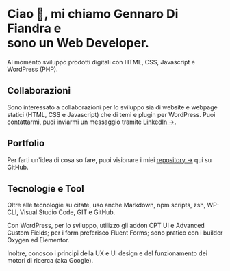 # Ciao 👋, mi chiamo Gennaro Di Fiandra e <br>sono un Web Developer.

Al momento sviluppo prodotti digitali con HTML, CSS, Javascript e WordPress (PHP).

## Collaborazioni

Sono interessato a collaborazioni per lo sviluppo sia di website e webpage statici (HTML, CSS e Javascript) che di temi e plugin per WordPress. Puoi contattarmi, puoi inviarmi un messaggio tramite [LinkedIn →](https://it.linkedin.com/in/gennarodifiandra).

## Portfolio

Per farti un'idea di cosa so fare, puoi visionare i miei [repository →](https://github.com/GennaroDiFiandra?tab=repositories) qui su GitHub.

## Tecnologie e Tool

Oltre alle tecnologie su citate, uso anche Markdown, npm scripts, zsh, WP-CLI, Visual Studio Code, GIT e GitHub.

Con WordPress, per lo sviluppo, utilizzo gli addon CPT UI e Advanced Custom Fields; per i form preferisco Fluent Forms; sono pratico con i builder Oxygen ed Elementor.

Inoltre, conosco i principi della UX e UI design e del funzionamento dei motori di ricerca (aka Google).

